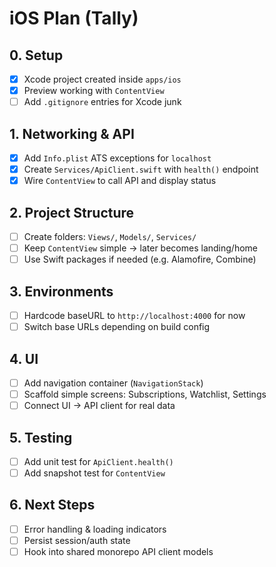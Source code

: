 # iOS Plan (Tally)

## 0. Setup
- [x] Xcode project created inside `apps/ios`
- [x] Preview working with `ContentView`
- [ ] Add `.gitignore` entries for Xcode junk

## 1. Networking & API
- [x] Add `Info.plist` ATS exceptions for `localhost`
- [x] Create `Services/ApiClient.swift` with `health()` endpoint
- [x] Wire `ContentView` to call API and display status

## 2. Project Structure
- [ ] Create folders: `Views/`, `Models/`, `Services/`
- [ ] Keep `ContentView` simple → later becomes landing/home
- [ ] Use Swift packages if needed (e.g. Alamofire, Combine)

## 3. Environments
- [ ] Hardcode baseURL to `http://localhost:4000` for now
- [ ] Switch base URLs depending on build config

## 4. UI
- [ ] Add navigation container (`NavigationStack`)
- [ ] Scaffold simple screens: Subscriptions, Watchlist, Settings
- [ ] Connect UI → API client for real data

## 5. Testing
- [ ] Add unit test for `ApiClient.health()`
- [ ] Add snapshot test for `ContentView`

## 6. Next Steps
- [ ] Error handling & loading indicators
- [ ] Persist session/auth state
- [ ] Hook into shared monorepo API client models
